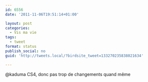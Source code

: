 ```yaml
---
id: 6556
date: '2011-11-06T19:51:14+01:00'

layout: post
categories:
  - Vis ma vie
tags:
  - tweet
format: status
publish_social: no
guid: 'http://tweets.local/?birdsite_tweet=133270235838021634'

---
```


@kaduma CS4, donc pas trop de changements quand même